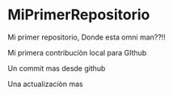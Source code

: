 # MiPrimerRepositorio

Mi primer repositorio, Donde esta omni man??!!

Mi primera contribuciòn local para GIthub

Un commit mas desde github

Una actualizaciòn mas
